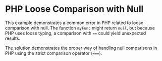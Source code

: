 # PHP Loose Comparison with Null

This example demonstrates a common error in PHP related to loose comparison with null.  The function `myFunc` might return `null`, but because PHP uses loose typing, a comparison with `==` could yield unexpected results.

The solution demonstrates the proper way of handling null comparisons in PHP using the strict comparison operator (`===`).
